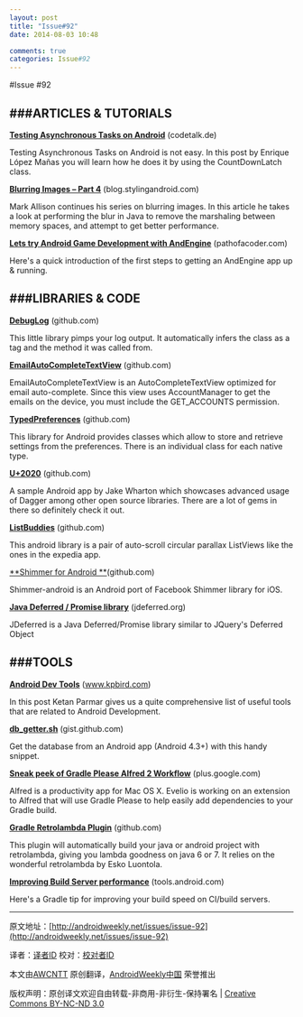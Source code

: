 ```yaml
---
layout: post
title: "Issue#92"
date: 2014-08-03 10:48

comments: true
categories: Issue#92
---
```


#Issue #92

###ARTICLES & TUTORIALS
---

[**Testing Asynchronous Tasks on Android**](http://codetalk.de/?p=43) (codetalk.de) 

Testing Asynchronous Tasks on Android is not easy. In this post by Enrique López Mañas you will learn how he does it by using the CountDownLatch class.

[**Blurring Images – Part 4**](http://blog.stylingandroid.com/archives/2341) (blog.stylingandroid.com)

Mark Allison continues his series on blurring images. In this article he takes a look at performing the blur in Java to remove the marshaling between memory spaces, and attempt to get better performance.

 
[**Lets try Android Game Development with AndEngine**](http://pathofacoder.com/2014/03/04/lets-try-android-game-development-with-andengine/) (pathofacoder.com) 

Here's a quick introduction of the first steps to getting an AndEngine app up & running.

###LIBRARIES & CODE
---

[**DebugLog**](https://github.com/MustafaFerhan/DebugLog) (github.com) 

This little library pimps your log output. It automatically infers the class as a tag and the method it was called from.

[**EmailAutoCompleteTextView**](https://github.com/greenhalolabs/EmailAutoCompleteTextView) (github.com)

EmailAutoCompleteTextView is an AutoCompleteTextView optimized for email auto-complete. Since this view uses AccountManager to get the emails on the device, you must include the GET_ACCOUNTS permission.

 
[**TypedPreferences**](https://github.com/johnjohndoe/TypedPreferences) (github.com) 

This library for Android provides classes which allow to store and retrieve settings from the preferences. There is an individual class for each native type.

[**U+2020**](https://github.com/JakeWharton/u2020) (github.com) 

A sample Android app by Jake Wharton which showcases advanced usage of Dagger among other open source libraries. There are a lot of gems in there so definitely check it out.

[**ListBuddies**](https://github.com/jpardogo/ListBuddies) (github.com) 

This android library is a pair of auto-scroll circular parallax ListViews like the ones in the expedia app.

[**Shimmer for Android **](https://github.com/RomainPiel/Shimmer-android)(github.com) 

Shimmer-android is an Android port of Facebook Shimmer library for iOS.

[**Java Deferred / Promise library**](http://jdeferred.org/) (jdeferred.org) 

JDeferred is a Java Deferred/Promise library similar to JQuery's Deferred Object


###TOOLS
---

[**Android Dev Tools**](http://www.kpbird.com/p/android-dev-tools.html) (www.kpbird.com)

In this post Ketan Parmar gives us a quite comprehensive list of useful tools that are related to Android Development.

 
[**db_getter.sh**](https://gist.github.com/ignasi/8706888) (gist.github.com) 

Get the database from an Android app (Android 4.3+) with this handy snippet.

[**Sneak peek of Gradle Please Alfred 2 Workflow**](https://plus.google.com/+EvelioTarazonaCáceres/posts/CSiGZ2E1qho) (plus.google.com) 

Alfred is a productivity app for Mac OS X. Evelio is working on an extension to Alfred that will use Gradle Please to help easily add dependencies to your Gradle build.

[**Gradle Retrolambda Plugin**](https://github.com/evant/gradle-retrolambda) (github.com) 

This plugin will automatically build your java or android project with retrolambda, giving you lambda goodness on java 6 or 7. It relies on the wonderful retrolambda by Esko Luontola.

[**Improving Build Server performance**](http://tools.android.com/tech-docs/new-build-system/tips#TOC-Improving-Build-Server-performance) (tools.android.com) 

Here's a Gradle tip for improving your build speed on CI/build servers.

---


原文地址：[http://androidweekly.net/issues/issue-92](http://androidweekly.net/issues/issue-92)

译者：[译者ID](https://github.com/译者ID) 校对：[校对者ID](https://github.com/校对者ID)

本文由[AWCNTT](https://github.com/AWCNTT) 原创翻译，[AndroidWeekly中国](http://www.androidweekly.cn/) 荣誉推出

版权声明：原创译文欢迎自由转载-非商用-非衍生-保持署名 | [Creative Commons BY-NC-ND 3.0](http://creativecommons.org/licenses/by-nc-nd/3.0/deed.zh)